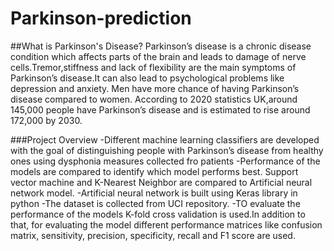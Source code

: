 # Parkinson-prediction #

##What is Parkinson's Disease? 
Parkinson’s disease is a chronic disease condition which affects parts of the brain and leads to damage of nerve cells.Tremor,stiffness and lack of flexibility are the main symptoms of Parkinson’s disease.It can also lead to psychological problems like depression and anxiety. Men have more chance of having Parkinson’s disease compared to women. According to 2020 statistics UK,around 145,000 people have Parkinson’s disease and is estimated to rise around 172,000 by 2030.

###Project Overview 
-Different machine learning classifiers are developed with the goal of distinguishing people with Parkinson’s disease from healthy ones using dysphonia measures collected fro    patients 
-Performance of the models are compared to identify which model performs best. Support vector machine and K-Nearest Neighbor are compared to Artificial neural network 
 model. 
-Artificial neural network is built using Keras library in python 
-The dataset is collected from UCI repository.
-TO evaluate the performance of the models K-fold cross validation is used.In addition to that, for evaluating the model different performance matrices like confusion matrix,    sensitivity, precision, specificity, recall and F1 score are used.




